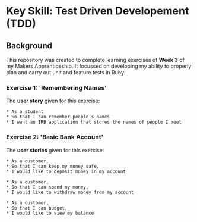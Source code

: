 # Key Skill: Test Driven Developement (TDD)

## Background
This repository was created to complete learning exercises of **Week 3** of my Makers Apprenticeship. It focussed on developing my ability to properly plan and carry out unit and feature tests in Ruby.

### **Exercise 1:** 'Remembering Names'

The **user story** given for this exercise:
```
* As a student
* So that I can remember people's names
* I want an IRB application that stores the names of people I meet
```

### **Exercise 2:** 'Basic Bank Account'
The **user stories** given for this exercise:
```
* As a customer,
* So that I can keep my money safe,
* I would like to deposit money in my account
```

```
* As a customer,
* So that I can spend my money,
* I would like to withdraw money from my account
```
```
* As a customer,
* So that I can budget,
* I would like to view my balance
```

